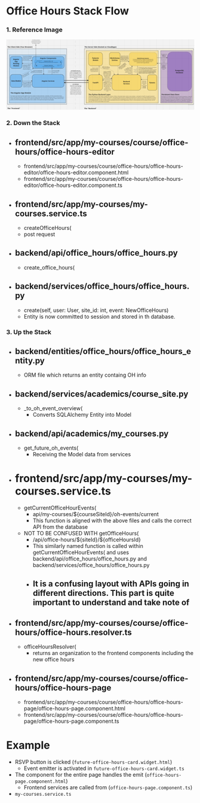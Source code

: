 # **Office Hours Stack Flow**

### 1. Reference Image

![Clean Stack Diagram](/docs/images/clean-stack-diagram.png)

### 2. Down the Stack

- ## frontend/src/app/my-courses/course/office-hours/office-hours-editor
  - frontend/src/app/my-courses/course/office-hours/office-hours-editor/office-hours-editor.component.html
  - frontend/src/app/my-courses/course/office-hours/office-hours-editor/office-hours-editor.component.ts
- ## frontend/src/app/my-courses/my-courses.service.ts
  - createOfficeHours(
  - post request
- ## backend/api/office_hours/office_hours.py
  - create_office_hours(
- ## backend/services/office_hours/office_hours.py
  - create(self, user: User, site_id: int, event: NewOfficeHours)
  - Entity is now committed to session and stored in th database.

### 3. Up the Stack

- ## backend/entities/office_hours/office_hours_entity.py

  - ORM file which returns an entity containg OH info

- ## backend/services/academics/course_site.py

  - \_to_oh_event_overview(
    - Converts SQLAlchemy Entity into Model

- ## backend/api/academics/my_courses.py

  - get_future_oh_events(
    - Receiving the Model data from services

- # **frontend/src/app/my-courses/my-courses.service.ts**

  - getCurrentOfficeHourEvents(
    - api/my-courses/${courseSiteId}/oh-events/current
    - This function is aligned with the above files and calls the correct API from the database
  - NOT TO BE CONFUSED WITH getOfficeHours(
    - /api/office-hours/\${siteId}/\${officeHoursId}
    - This similarly named function is called within getCurrentOfficeHourEvents( and uses backend/api/office_hours/office_hours.py and backend/services/office_hours/office_hours.py
    - ## It is a confusing layout with APIs going in different directions. This part is quite important to understand and take note of

- ## frontend/src/app/my-courses/course/office-hours/office-hours.resolver.ts

  - officeHoursResolver(
    - returns an organization to the frontend components including the new office hours

- ## frontend/src/app/my-courses/course/office-hours/office-hours-page
  - frontend/src/app/my-courses/course/office-hours/office-hours-page/office-hours-page.component.html
  - frontend/src/app/my-courses/course/office-hours/office-hours-page/office-hours-page.component.ts

# Example

- RSVP button is clicked (`future-office-hours-card.widget.html`)
  - Event emitter is activated in `future-office-hours-card.widget.ts`
- The component for the entire page handles the emit (`office-hours-page.component.html`)
  - Frontend services are called from (`office-hours-page.component.ts`)
- `my-courses.service.ts`
